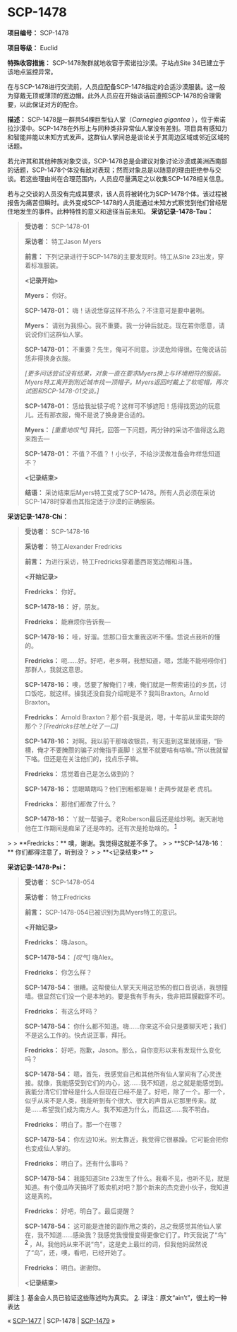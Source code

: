 # SCP-1478
                        


**项目编号：** SCP-1478

**项目等级：** Euclid

**特殊收容措施：** SCP-1478聚群就地收容于索诺拉沙漠。子站点Site 34已建立于该地点监控异常。

在与SCP-1478进行交流前，人员应配备SCP-1478指定的合适沙漠服装。这一般为穿戴无顶或薄顶的宽边帽。此外人员应在开始谈话前遵照SCP-1478的合理需要，以此保证对方的配合。

**描述：** SCP-1478是一群共54棵巨型仙人掌（*Carnegiea gigantea* ），位于索诺拉沙漠中。SCP-1478在外形上与同种类非异常仙人掌没有差别。项目具有感知力和智能并能以未知方式发声。这群仙人掌间总是谈论关于其周边区域或邻近区域的话题。

若允许其和其他种族对象交谈，SCP-1478总是会建议对象讨论沙漠或美洲西南部的话题，SCP-1478个体没有敌对表现；然而对象总是以随意的理由拒绝参与交谈。若这些理由尚在合理范围内，人员应尽量满足之以收集SCP-1478相关信息。

若与之交谈的人员没有完成其要求，该人员将被转化为SCP-1478个体。该过程被报告为痛苦但瞬时。此外变成SCP-1478的人员能通过未知方式察觉到他们曾经居住地发生的事件。此种特性的意义和途径当前未知。
**采访记录-1478-Tau：** 


> **受访者：** SCP-1478-01
> 
> **采访者：** 特工Jason Myers
> 
> **前言：** 下列记录进行于SCP-1478的主要发现时。特工从Site 23出发，穿着标准服装。
> 
> **<记录开始>** 
> 
> **Myers：** 你好。
> 
> **SCP-1478-01：** 嗨！话说恁穿这样不热么？不注意可是要中暑咧。
> 
> **Myers：** 请别为我担心。我不重要。我一分钟后就走。现在若你愿意，请说说你们这群仙人掌。
> 
> **SCP-1478-01：** 不重要？先生，俺可不同意。沙漠危险得很。在俺说话前恁非得换身衣服。
> 
> *[更多问话尝试没有结果，对象一直在要求Myers换上与环境相符的服装。Myers特工离开到附近城市找一顶帽子。Myers返回时戴上了软呢帽，再次试图和SCP-1478-01交谈。]* 
> 
> **SCP-1478-01：** 恁给我扯犊子呢？这样可不够遮阳！恁得找宽边的玩意儿。还有那衣服，俺不是说了换身更合适的。
> 
> **Myers：** *[重重地叹气]* 拜托，回答一下问题，两分钟的采访不值得这么跑来跑去—
> 
> **SCP-1478-01：** 不值？不值？！小伙子，不给沙漠做准备会咋样恁知道不？
> 
> **<记录结束>** 
> 
> **结语：** 采访结束后Myers特工变成了SCP-1478。所有人员必须在采访SCP-1478时穿着由其指定适于沙漠的正确服装。
> 

**采访记录-1478-Chi：** 


> **受访者：** SCP-1478-16
> 
> **采访者：** 特工Alexander Fredricks
> 
> **前言：** 为进行采访，特工Fredricks穿着墨西哥宽边帽和斗篷。
> 
> **<开始记录>** 
> 
> **Fredricks：** 你好。
> 
> **SCP-1478-16：** 好，朋友。
> 
> **Fredricks：** 能麻烦你告诉我—
> 
> **SCP-1478-16：** 哇，好溜。恁那口音太重我这听不懂。恁说点我听的懂的。
> 
> **Fredricks：** 呃……好。好吧，老乡啊，我想知道，嗯，恁能不能唠唠你们那群人，我就这意思。
> 
> **SCP-1478-16：** 噢，恁要了解俺们？噢，俺们就是一帮索诺拉的乡民，讨口饭吃，就这样。操我还没自我介绍呢是不？我叫Braxton。Arnold Braxton。
> 
> **Fredricks：** Arnold Braxton？那个前-我是说，嗯，十年前从里诺失踪的那个？*[Fredricks往地上吐了一口]* 
> 
> **SCP-1478-16：** 对啊。我以前干那啥收银员，有天逛到这里就琢磨，“卧槽，俺才不要腌臜的骗子对俺指手画脚！这里不就要啥有啥嘛。”所以我就留下咯。但还是在关注他们的，找点乐子嘛。
> 
> **Fredricks：** 恁觉着自己是怎么做到的？
> 
> **SCP-1478-16：** 恁眼睛瞎吗？他们到粗都是嘛！走两步就是老 虎机。
> 
> **Fredricks：** 那他们都做了什么？
> 
> **SCP-1478-16：** 丫就一帮骗子。老Roberson最后还是给炒咧。谢天谢地他在工作期间是痴呆了还是咋的。还有次是抢劫啥的。<sup class='footnoteref'>
 <a shape='rect' class='footnoteref' id='footnoteref-1' href='javascript:;' onclick='WIKIDOT.page.utils.scrollToReference(&apos;footnote-1&apos;)'>1</a>
</sup>
> 
> **Fredricks：** 噢，谢谢。我觉得这就差不多了。
> 
> **SCP-1478-16：** 你们都得注意了，听到没？
> 
> **<记录结束>** 
> 

**采访记录-1478-Psi：** 


> **受访者：** SCP-1478-054
> 
> **采访者：** 特工Fredricks
> 
> **前言：** SCP-1478-054已被识别为具Myers特工的意识。
> 
> **<开始记录>** 
> 
> **Fredricks：** 嗨Jason。
> 
> **SCP-1478-54：** *[叹气]* 嗨Alex。
> 
> **Fredricks：** 你怎么样？
> 
> **SCP-1478-54：** 很糟。这帮傻仙人掌天天用这恐怖的假口音说话，我想撞墙。很显然它们没一个是本地的。要是我有手有头，我非把耳膜戳穿不可。
> 
> **Fredricks：** 有这么坏吗？
> 
> **SCP-1478-54：** 你什么都不知道。嗨……你来这不会只是要聊天吧；我们不是这么工作的。快点说正事，拜托。
> 
> **Fredricks：** 好吧，抱歉，Jason。那么，自你变形以来有发现什么变化吗？
> 
> **SCP-1478-54：** 嗯，首先，我感觉自己和其他所有仙人掌间有了心灵连接。就像，我能感受到它们的内心，这……我不知道，总之就是能感觉到。我能分清它们曾经是什么人但现在已经不是了。好吧，除了一个。那一个，似乎从来不是人类，我能听到有个很大、很大的声音从它那里传来。就是……希望我们成为南方人。我不知道为什么，而且这……我不明白。
> 
> **Fredricks：** 明白了。那一个在哪？
> 
> **SCP-1478-54：** 你左边10米。别太靠近，我觉得它很暴躁。它可能会把你也变成仙人掌的。
> 
> **Fredricks：** 明白了。还有什么事吗？
> 
> **SCP-1478-54：** 我能知道Site 23发生了什么。我看不见，也听不见，就是知道。有个傻瓜昨天搞坏了贩卖机对吧？那个新来的杰克逊小伙子，我知道这是真的。
> 
> **Fredricks：** 好吧，明白了。最后提醒？
> 
> **SCP-1478-54：** 这可能是连接的副作用之类的，总之我感觉其他仙人掌在，我不知道……感染我？我感觉我慢慢变得更像它们了。昨天我说了“鸟”<sup class='footnoteref'>
 <a shape='rect' class='footnoteref' id='footnoteref-2' href='javascript:;' onclick='WIKIDOT.page.utils.scrollToReference(&apos;footnote-2&apos;)'>2</a>
</sup>，Al。我他妈从来不说“鸟”，这是史上最烂的词，但我他妈居然说了“鸟”，还，噢，看吧，已经开始了。
> 
> **Fredricks：** 明白。谢谢你。
> 
> **<记录结束>** 
> 


脚注
<a shape='rect' href='javascript:;' onclick='WIKIDOT.page.utils.scrollToReference(&apos;footnoteref-1&apos;)'>1</a>. 基金会人员已验证这些陈述均为真实。
<a shape='rect' href='javascript:;' onclick='WIKIDOT.page.utils.scrollToReference(&apos;footnoteref-2&apos;)'>2</a>. 译注：原文“ain’t”，很土的一种表达



« <a shape='rect' class='newpage' href='/scp-1477'>SCP-1477</a> | SCP-1478 | [SCP-1479](/scp-1479) »





                    
